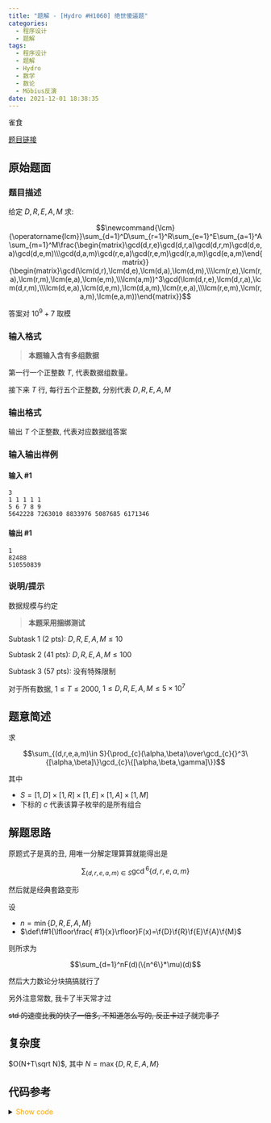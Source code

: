 ```yaml
---
title: "题解 - [Hydro #H1060] 绝世傻逼题"
categories:
  - 程序设计
  - 题解
tags:
  - 程序设计
  - 题解
  - Hydro
  - 数学
  - 数论
  - Möbius反演
date: 2021-12-01 18:38:35
---
```


雀食

[题目链接](https://hydro.ac/p/H1060)

<!-- more -->

## 原始题面

### 题目描述

给定 $D,R,E,A,M$ 求:

$$\newcommand{\lcm}{\operatorname{lcm}}\sum_{d=1}^D\sum_{r=1}^R\sum_{e=1}^E\sum_{a=1}^A\sum_{m=1}^M\frac{\begin{matrix}\gcd(d,r,e)\gcd(d,r,a)\gcd(d,r,m)\gcd(d,e,a)\gcd(d,e,m)\\\gcd(d,a,m)\gcd(r,e,a)\gcd(r,e,m)\gcd(r,a,m)\gcd(e,a,m)\end{matrix}}{\begin{matrix}\gcd(\lcm(d,r),\lcm(d,e),\lcm(d,a),\lcm(d,m),\\\lcm(r,e),\lcm(r,a),\lcm(r,m),\lcm(e,a),\lcm(e,m),\\\lcm(a,m))^3\gcd(\lcm(d,r,e),\lcm(d,r,a),\lcm(d,r,m),\\\lcm(d,e,a),\lcm(d,e,m),\lcm(d,a,m),\lcm(r,e,a),\\\lcm(r,e,m),\lcm(r,a,m),\lcm(e,a,m))\end{matrix}}$$

答案对 $10^9+7$ 取模

### 输入格式

> **本题输入含有多组数据**

第一行一个正整数 $T$, 代表数据组数量。

接下来 $T$ 行, 每行五个正整数, 分别代表 $D,R,E,A,M$

### 输出格式

输出 $T$ 个正整数, 代表对应数据组答案

### 输入输出样例

#### 输入 #1

```input1
3
1 1 1 1 1
5 6 7 8 9
5642228 7263010 8833976 5087685 6171346
```

#### 输出 #1

```output1
1
82488
510550839
```

### 说明/提示

数据规模与约定

> **本题采用捆绑测试**

Subtask 1 (2 pts): $D,R,E,A,M\le10$

Subtask 2 (41 pts): $D,R,E,A,M\le100$

Subtask 3 (57 pts): 没有特殊限制

对于所有数据, $1\le T\le2000$, $1\le D,R,E,A,M\le5\times10^7$

## 题意简述

求

$$\sum_{(d,r,e,a,m)\in S}{\prod_{c}(\alpha,\beta)\over\gcd_{c}{}^3\{[\alpha,\beta]\}\gcd_{c}\{[\alpha,\beta,\gamma]\}}$$

其中

- $S=[1,D]\times[1,R]\times[1,E]\times[1,A]\times[1,M]$
- 下标的 $c$ 代表该算子枚举的是所有组合

## 解题思路

原题式子是真的丑, 用唯一分解定理算算就能得出是

$$\sum_{(d,r,e,a,m)\in S}\gcd{}^6\{d,r,e,a,m\}$$

然后就是经典套路变形

设

- $n=\min\{D,R,E,A,M\}$
- $\def\f#1{\lfloor\frac{ #1}{x}\rfloor}F(x)=\f{D}\f{R}\f{E}\f{A}\f{M}$

则所求为

$$\sum_{d=1}^nF(d)(\{n^6\}*\mu)(d)$$

然后大力数论分块搞搞就行了

另外注意常数, 我卡了半天常才过

~~std 的速度比我的快了一倍多, 不知道怎么写的, 反正卡过了就完事了~~

## 复杂度

$O(N+T\sqrt N)$, 其中 $N=\max\{D,R,E,A,M\}$

## 代码参考

<details>
<summary><font color='orange'>Show code</font></summary>

{% icodeweb cpa lang:cpp Hydro/H1060/0.cpp %}

</details>
